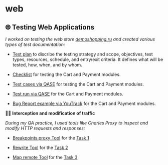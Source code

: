 # web
## 🌐 **Testing Web Applications** ##

_I worked on testing the web store [demoshopping.ru](https://demoshopping.ru/) and created various types of test documentation:_

- [Test plan](https://drive.google.com/file/d/15xhy3YdN_thE8xiMYBD0UvBv8j7X0BMN/view?usp=sharing) to discribe the testing strategy and scope, objectives, test types, resources, schedule, and entry/exit criteria. It defines what will be tested, how, when, and by whom.

- [Checklist](https://docs.google.com/spreadsheets/d/1JSr7-QDefEhA3EuwYRQ9RDDXSCT-j5sF8ssgT62qvXI/edit?gid=0#gid=0&range=A73:A93) for testing the Cart and Payment modules.
 
- [Test cases via QASE](https://github.com/natlaxmat/web/blob/main/Cart_and_Order_management.pdf) for testing the Cart and Payment modules.

- [Test run via QASE](https://github.com/natlaxmat/web/blob/main/G10-Express%2Brun%2B2025_05_13.pdf) for the Cart and Payment modules.

- [Bug Report example via YouTrack](https://github.com/natlaxmat/web/blob/main/Web_app_testing_docs.xlsx) for the Cart and Payment modules.


🕵️‍♀️ **Interception and modification of traffic** 

_During my QA practice, I used tools like Charles Proxy to inspect and modify HTTP requests and responses:_

- [Breakpoints proxy Tool](https://github.com/natlaxmat/web/blob/main/1.Breakpoints_web.mp4) for the [Task 1](https://github.com/natlaxmat/web/blob/main/Task_1.txt)

- [Rewrite Tool](https://github.com/natlaxmat/web/blob/main/2.Rewrite_web.mp4) for the [Task 2](https://github.com/natlaxmat/web/blob/main/Task_2.txt)

- [Map remote Tool](https://github.com/natlaxmat/web/blob/main/3.Map%20remote_web.mp4) for the [Task 3](https://github.com/natlaxmat/web/blob/main/Task_3.txt)
